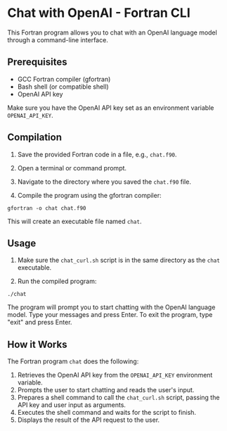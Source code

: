 # Chat with OpenAI - Fortran CLI

This Fortran program allows you to chat with an OpenAI language model through a command-line interface.

## Prerequisites

- GCC Fortran compiler (gfortran)
- Bash shell (or compatible shell)
- OpenAI API key

Make sure you have the OpenAI API key set as an environment variable `OPENAI_API_KEY`.

## Compilation

1. Save the provided Fortran code in a file, e.g., `chat.f90`.

2. Open a terminal or command prompt.

3. Navigate to the directory where you saved the `chat.f90` file.

4. Compile the program using the gfortran compiler:

```
gfortran -o chat chat.f90
```

This will create an executable file named `chat`.

## Usage

1. Make sure the `chat_curl.sh` script is in the same directory as the `chat` executable.

2. Run the compiled program:

```
./chat
```

The program will prompt you to start chatting with the OpenAI language model. Type your messages and press Enter. To exit the program, type "exit" and press Enter.

## How it Works

The Fortran program `chat` does the following:

1. Retrieves the OpenAI API key from the `OPENAI_API_KEY` environment variable.
2. Prompts the user to start chatting and reads the user's input.
3. Prepares a shell command to call the `chat_curl.sh` script, passing the API key and user input as arguments.
4. Executes the shell command and waits for the script to finish.
5. Displays the result of the API request to the user.
